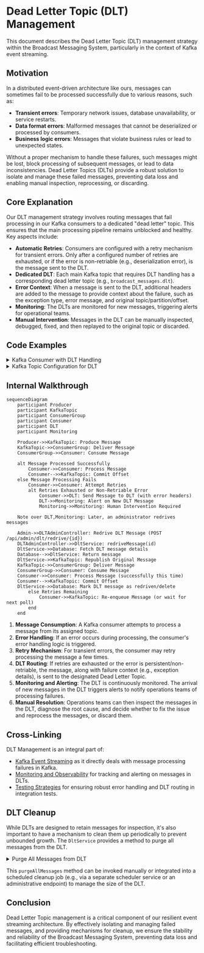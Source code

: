 # Dead Letter Topic (DLT) Management

This document describes the Dead Letter Topic (DLT) management strategy within the Broadcast Messaging System, particularly in the context of Kafka event streaming.

## Motivation

In a distributed event-driven architecture like ours, messages can sometimes fail to be processed successfully due to various reasons, such as:

- **Transient errors**: Temporary network issues, database unavailability, or service restarts.
- **Data format errors**: Malformed messages that cannot be deserialized or processed by consumers.
- **Business logic errors**: Messages that violate business rules or lead to unexpected states.

Without a proper mechanism to handle these failures, such messages might be lost, block processing of subsequent messages, or lead to data inconsistencies. Dead Letter Topics (DLTs) provide a robust solution to isolate and manage these failed messages, preventing data loss and enabling manual inspection, reprocessing, or discarding.

## Core Explanation

Our DLT management strategy involves routing messages that fail processing in our Kafka consumers to a dedicated "dead letter" topic. This ensures that the main processing pipeline remains unblocked and healthy. Key aspects include:

- **Automatic Retries**: Consumers are configured with a retry mechanism for transient errors. Only after a configured number of retries are exhausted, or if the error is non-retriable (e.g., deserialization error), is the message sent to the DLT.
- **Dedicated DLT**: Each main Kafka topic that requires DLT handling has a corresponding dead letter topic (e.g., `broadcast_messages.dlt`).
- **Error Context**: When a message is sent to the DLT, additional headers are added to the message to provide context about the failure, such as the exception type, error message, and original topic/partition/offset.
- **Monitoring**: The DLTs are monitored for new messages, triggering alerts for operational teams.
- **Manual Intervention**: Messages in the DLT can be manually inspected, debugged, fixed, and then replayed to the original topic or discarded.

## Code Examples

<details>
<summary>Kafka Consumer with DLT Handling</summary>

This example illustrates how a Kafka consumer is configured to send failed messages to a DLT after retries.

```java
// Excerpt from KafkaConsumerService.java (simplified)
@Service
@Slf4j
public class KafkaConsumerService {

    private final KafkaTemplate<String, Object> kafkaTemplate;

    // ... other dependencies

    @KafkaListener(topics = "broadcast_messages", groupId = "broadcast-group")
    public void listenBroadcastMessages(ConsumerRecord<String, BroadcastMessage> record) {
        try {
            // Process message
            log.info("Processing broadcast message: {}", record.value().getMessageId());
            // Simulate a processing error for demonstration
            if (record.value().getMessageId().equals("simulate-error")) {
                throw new RuntimeException("Simulated processing error");
            }
            // ... actual message processing logic
        } catch (Exception e) {
            log.error("Failed to process broadcast message: {}", record.value().getMessageId(), e);
            // Send to DLT after retries or for non-retriable errors
            sendToDlt(record, "broadcast_messages.dlt", e);
        }
    }

    private void sendToDlt(ConsumerRecord<String, ?> record, String dltTopic, Exception e) {
        ProducerRecord<String, ?> producerRecord = new ProducerRecord<>(dltTopic, record.key(), record.value());
        producerRecord.headers().add("x-dlt-exception-message", e.getMessage().getBytes(StandardCharsets.UTF_8));
        producerRecord.headers().add("x-dlt-exception-stacktrace", ExceptionUtils.getStackTrace(e).getBytes(StandardCharsets.UTF_8));
        producerRecord.headers().add("x-dlt-original-topic", record.topic().getBytes(StandardCharsets.UTF_8));
        producerRecord.headers().add("x-dlt-original-partition", String.valueOf(record.partition()).getBytes(StandardCharsets.UTF_8));
        producerRecord.headers().add("x-dlt-original-offset", String.valueOf(record.offset()).getBytes(StandardCharsets.UTF_8));
        producerRecord.headers().add("x-dlt-timestamp", String.valueOf(System.currentTimeMillis()).getBytes(StandardCharsets.UTF_8));

        kafkaTemplate.send(producerRecord);
        log.warn("Message sent to DLT {}: {}", dltTopic, record.key());
    }

    // ... other methods
}
```
</details>

<details>
<summary>Kafka Topic Configuration for DLT</summary>

DLTs are configured like regular Kafka topics, often with longer retention policies to allow for manual inspection.

```yaml
# Excerpt from k8s/base/kafka-topic.yaml (simplified)
apiVersion: kafka.strimzi.io/v1beta2
kind: KafkaTopic
metadata:
  name: broadcast-messages-dlt
  labels:
    strimzi.io/cluster: my-kafka-cluster
spec:
  topicName: broadcast_messages.dlt
  partitions: 3
  replicas: 3
  config:
    retention.ms: 604800000 # 7 days
    segment.bytes: 1073741824
```
</details>

## Internal Walkthrough

```mermaid
sequenceDiagram
    participant Producer
    participant KafkaTopic
    participant ConsumerGroup
    participant Consumer
    participant DLT
    participant Monitoring

    Producer->>KafkaTopic: Produce Message
    KafkaTopic->>ConsumerGroup: Deliver Message
    ConsumerGroup->>Consumer: Consume Message

    alt Message Processed Successfully
        Consumer->>Consumer: Process Message
        Consumer-->>KafkaTopic: Commit Offset
    else Message Processing Fails
        Consumer->>Consumer: Attempt Retries
        alt Retries Exhausted or Non-Retriable Error
            Consumer->>DLT: Send Message to DLT (with error headers)
            DLT->>Monitoring: Alert on New DLT Message
            Monitoring->>Monitoring: Human Intervention Required

    Note over DLT,Monitoring: Later, an administrator redrives messages

    Admin->>DLTAdminController: Redrive DLT Message (POST /api/admin/dlt/redrive/{id})
    DLTAdminController->>DltService: redriveMessage(id)
    DltService->>Database: Fetch DLT message details
    Database-->>DltService: Return message
    DltService->>KafkaTopic: Republish Original Message
    KafkaTopic->>ConsumerGroup: Deliver Message
    ConsumerGroup->>Consumer: Consume Message
    Consumer->>Consumer: Process Message (successfully this time)
    Consumer-->>KafkaTopic: Commit Offset
    DltService->>Database: Mark DLT message as redriven/delete
        else Retries Remaining
            Consumer->>KafkaTopic: Re-enqueue Message (or wait for next poll)
        end
    end
```

1. **Message Consumption**: A Kafka consumer attempts to process a message from its assigned topic.
2. **Error Handling**: If an error occurs during processing, the consumer's error handling logic is triggered.
3. **Retry Mechanism**: For transient errors, the consumer may retry processing the message a few times.
4. **DLT Routing**: If retries are exhausted or the error is persistent/non-retriable, the message, along with failure context (e.g., exception details), is sent to the designated Dead Letter Topic.
5. **Monitoring and Alerting**: The DLT is continuously monitored. The arrival of new messages in the DLT triggers alerts to notify operations teams of processing failures.
6. **Manual Resolution**: Operations teams can then inspect the messages in the DLT, diagnose the root cause, and decide whether to fix the issue and reprocess the messages, or discard them.

## Cross-Linking

DLT Management is an integral part of:

- [Kafka Event Streaming](03_kafka_event_streaming.md) as it directly deals with message processing failures in Kafka.
- [Monitoring and Observability](09_monitoring_and_observability.md) for tracking and alerting on messages in DLTs.
- [Testing Strategies](10_testing_strategies.md) for ensuring robust error handling and DLT routing in integration tests.

## DLT Cleanup

While DLTs are designed to retain messages for inspection, it's also important to have a mechanism to clean them up periodically to prevent unbounded growth. The `DltService` provides a method to purge all messages from the DLT.

<details>
<summary>Purge All Messages from DLT</summary>

```java
// Excerpt from DltService.java
@Service
public class DltService {

    private final DltRepository dltRepository;
    private final KafkaTemplate<String, Object> kafkaTemplate;

    @Transactional
    public void purgeAllMessages() {
        // Logic to delete messages from database and send tombstone records to Kafka
    }
}
```
</details>

This `purgeAllMessages` method can be invoked manually or integrated into a scheduled cleanup job (e.g., via a separate scheduler service or an administrative endpoint) to manage the size of the DLT.

## Conclusion

Dead Letter Topic management is a critical component of our resilient event streaming architecture. By effectively isolating and managing failed messages, and providing mechanisms for cleanup, we ensure the stability and reliability of the Broadcast Messaging System, preventing data loss and facilitating efficient troubleshooting.